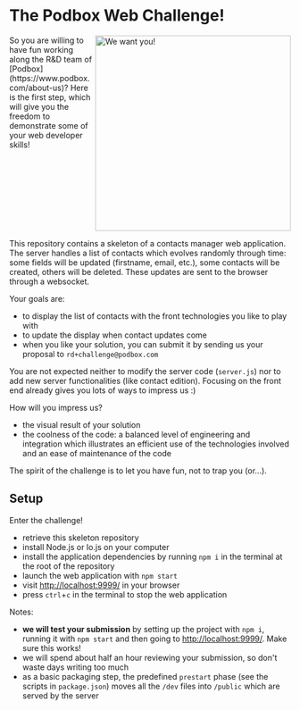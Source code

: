 # The Podbox Web Challenge!
<img align="right" alt="We want you!" title="We want you!" width="350px" src="https://s3.amazonaws.com/podbox-blog/blog/wp-content/uploads/2015/05/we-want-you.jpg" />
So you are willing to have fun working along the R&D team of [Podbox](https://www.podbox.com/about-us)? Here is the first step, which will give you the freedom to demonstrate some of your web developer skills!

<br clear="all" />

This repository contains a skeleton of a contacts manager web application. The server handles a list of contacts which evolves randomly through time: some fields will be updated (firstname, email, etc.), some contacts will be created, others will be deleted. These updates are sent to the browser through a websocket.

Your goals are:
* to display the list of contacts with the front technologies you like to play with
* to update the display when contact updates come
* when you like your solution, you can submit it by sending us your proposal to `rd+challenge@podbox.com`

You are not expected neither to modify the server code (`server.js`) nor to add new server functionalities (like contact edition). Focusing on the front end already gives you lots of ways to impress us :)

How will you impress us?
* the visual result of your solution
* the coolness of the code: a balanced level of engineering and integration which illustrates an efficient use of the technologies involved and an ease of maintenance of the code

The spirit of the challenge is to let you have fun, not to trap you (or...).

## Setup
Enter the challenge!
* retrieve this skeleton repository
* install Node.js or Io.js on your computer
* install the application dependencies by running `npm i` in the terminal at the root of the repository
* launch the web application with `npm start`
* visit [http://localhost:9999/](http://localhost:9999/) in your browser
* press `ctrl`+`c` in the terminal to stop the web application

Notes:
* **we will test your submission** by setting up the project with `npm i`, running it with `npm start` and then going to [http://localhost:9999/](http://localhost:9999/). Make sure this works!
* we will spend about half an hour reviewing your submission, so don't waste days writing too much
* as a basic packaging step, the predefined `prestart` phase (see the scripts in `package.json`) moves all the `/dev` files into `/public` which are served by the server
